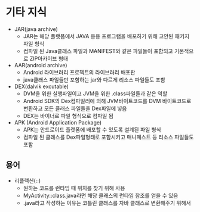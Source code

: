 # 기타 지식
+ JAR(java archive)
    - JAR는 해당 플랫폼에서 JAVA 응용 프로그램을 배포하기 위해 고안된 패키지 파일 형식
    - 컴파일 된 Java클래스 파일과 MANIFEST와 같은 파일들이 포함되고 기본적으로 ZIP아카이브 형태
+ AAR(android archive)
    - Android 라이브러리 프로젝트의 라이브러리 배포판
    - java클래스 파일들만 포함하는 jar와 다르게 리소스 파일들도 포함
+ DEX(dalvik excutable)
    - DVM을 위한 실행파일이고 JVM을 위한 .class파일들과 같은 역할
    - Android SDK의 Dex컴파일러에 의해 JVM바이트코드를 DVM 바이트코드로 변환하고 모든 클래스 파일들을 Dex파일에 넣음
    - DEX는 바이너르 파일 형식으로 컴파일 됨
+ APK (Android Application Package)
    - APK는 안드로이드 플랫폼에 배포할 수 있도록 설계된 파일 형식
    - 컴파일 된 클래스를 Dex파일형태로 포함시키고 매니페스트 등 리소스 파일들도 포함

## 용어
+ 리플랙션(::)
    - 원하는 코드를 런타임 때 위치를 찾기 위해 사용
    - MyActivity::class.java라면 해당 클래스의 런타임 참조를 얻을 수 있음
    - .java라고 작성하는 이유는 코틀린 클래스를 자바 클래스로 변환해주기 위해서 
